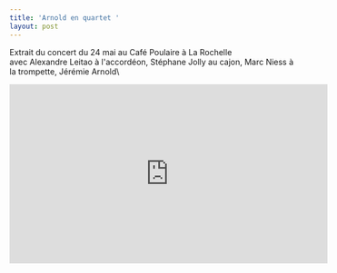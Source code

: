 ```yaml
---
title: 'Arnold en quartet '
layout: post
---
```

Extrait du concert du 24 mai au Café Poulaire à La Rochelle\
avec Alexandre Leitao à l'accordéon, Stéphane Jolly au cajon, Marc Niess à la trompette, Jérémie Arnold\
<iframe src="https://www.facebook.com/plugins/video.php?height=316&href=https%3A%2F%2Fwww.facebook.com%2FArnoldAmateurPro%2Fvideos%2F763662768918523%2F&show_text=false&width=560&t=0" width="560" height="316" style="border:none;overflow:hidden" scrolling="no" frameborder="0" allowfullscreen="true" allow="autoplay; clipboard-write; encrypted-media; picture-in-picture; web-share" allowFullScreen="true"></iframe>
